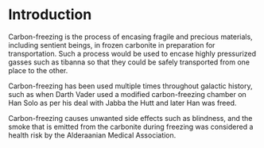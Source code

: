 # Introduction
Carbon-freezing is the process of encasing fragile and precious materials, including sentient beings,  in frozen carbonite in preparation for transportation.
Such a process would be used to encase highly pressurized gasses such as tibanna so that they could be safely transported from one place to the other.

Carbon-freezing has been used multiple times throughout galactic history, such as when Darth Vader used a modified carbon-freezing chamber on Han Solo as per his deal with Jabba the Hutt and later Han was freed.

Carbon-freezing causes unwanted side effects such as blindness, and the smoke that is emitted from the carbonite during freezing was considered a health risk by the Alderaanian Medical Association.